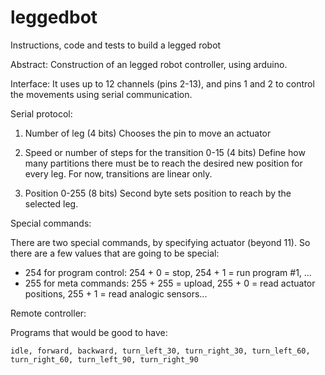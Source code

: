 leggedbot
========

Instructions, code and tests to build a legged robot


Abstract: 
Construction of an legged robot controller, using arduino.

Interface:
It uses up to 12 channels (pins 2-13), and pins 1 and 2 to control the movements using serial communication.

Serial protocol:

1) Number of leg (4 bits)
Chooses the pin to move an actuator

2) Speed or number of steps for the transition 0-15 (4 bits)
Define how many partitions there must be to reach the desired new position for every leg. For now, transitions
are linear only.

4) Position 0-255 (8 bits)
Second byte sets position to reach by the selected leg.


Special commands: 

There are two special commands, by specifying actuator (beyond 11). So there are a few values that are going to be special:

- 254 for program control: 254 + 0 = stop, 254 + 1 = run program #1, ...
- 255 for meta commands: 255 + 255 = upload, 255 + 0 = read actuator positions, 255 + 1 = read analogic sensors...

Remote controller:

Programs that would be good to have:

    idle, forward, backward, turn_left_30, turn_right_30, turn_left_60, turn_right_60, turn_left_90, turn_right_90


